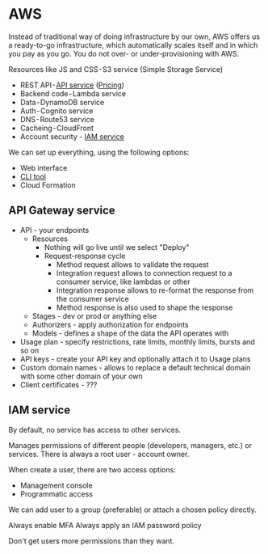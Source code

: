 # AWS

Instead of traditional way of doing infrastructure by our own, AWS offers us a ready-to-go infrastructure, which automatically scales itself and in which you pay as you go. You do not over- or under-provisioning with AWS.

Resources like JS and CSS - S3 service (Simple Storage Service)
* REST API - [API service](https://docs.aws.amazon.com/apigateway/index.html#lang/en_us) ([Pricing](https://aws.amazon.com/ru/api-gateway/pricing/))
* Backend code - Lambda service
* Data - DynamoDB service
* Auth - Cognito service
* DNS - Route53 service
* Cacheing - CloudFront
* Account security - [IAM service](https://docs.aws.amazon.com/en_us/IAM/latest/UserGuide/introduction.html)

We can set up everything, using the following options:
* Web interface
* [CLI tool](https://docs.aws.amazon.com/cli/latest/reference/)
* Cloud Formation

## API Gateway service

* API - your endpoints
    * Resources
        * Nothing will go live until we select "Deploy"
        * Request-response cycle
            * Method request allows to validate the request
            * Integration request allows to connection request to a consumer service, like lambdas or other
            * Integration response allows to re-format the response from the consumer service
            * Method response is also used to shape the response
    * Stages - dev or prod or anything else
    * Authorizers - apply authorization for endpoints
    * Models - defines a shape of the data the API operates with
* Usage plan - specify restrictions, rate limits, monthly limits, bursts and so on
* API keys - create your API key and optionally attach it to Usage plans
* Custom domain names - allows to replace a default technical domain with some other domain of your own
* Client certificates - ???

## IAM service

By default, no service has access to other services.

Manages permissions of different people (developers, managers, etc.) or services.
There is always a root user - account owner.

When create a user, there are two access options:
* Management console
* Programmatic access

We can add user to a group (preferable) or attach a chosen policy directly.

Always enable MFA
Always apply an IAM password policy

Don't get users more permissions than they want.

## 
